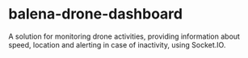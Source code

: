 # balena-drone-dashboard
A solution for monitoring drone activities, providing information about speed, location and alerting in case of inactivity, using Socket.IO.
